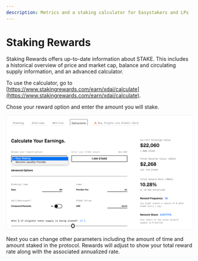 ```yaml
---
description: Metrics and a staking calculator for Easystakers and LPs
---
```


# Staking Rewards

Staking Rewards offers up-to-date information about STAKE. This includes a historical overview of price and market cap, balance and circulating supply information, and an advanced calculator.

To use the calculator, go to [https://www.stakingrewards.com/earn/xdai/calculate](https://www.stakingrewards.com/earn/xdai/calculate).

Chose your reward option and enter the amount you will stake.

![](../../.gitbook/assets/staking-1.jpg)

Next you can change other parameters including the amount of time and amount staked in the protocol. Rewards will adjust to show your total reward rate along with the associated annualized rate.

### 

